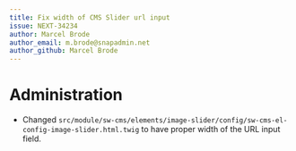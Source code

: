 ```yaml
---
title: Fix width of CMS Slider url input
issue: NEXT-34234
author: Marcel Brode
author_email: m.brode@snapadmin.net
author_github: Marcel Brode
---
```

# Administration
* Changed `src/module/sw-cms/elements/image-slider/config/sw-cms-el-config-image-slider.html.twig` to have proper width of the URL input field.
